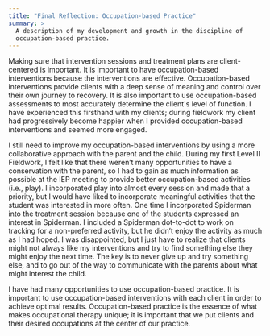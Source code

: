 ```yaml
---
title: "Final Reflection: Occupation-based Practice"
summary: >
  A description of my development and growth in the discipline of
  occupation-based practice.
---
```


Making sure that intervention sessions and treatment plans are client-centered
is important. It is important to have occupation-based interventions because the
interventions are effective.  Occupation-based interventions provide clients
with a deep sense of meaning and control over their own journey to recovery. It
is also important to use occupation-based assessments to most accurately
determine the client's level of function.  I have experienced this firsthand
with my clients; during fieldwork my client had progressively become happier
when I provided occupation-based interventions and seemed more engaged.

I still need to improve my occupation-based interventions by using a more
collaborative approach with the parent and the child. During my first Level II
Fieldwork, I felt like that there weren’t many opportunities to have a
conservation with the parent, so I had to gain as much information as possible
at the IEP meeting to provide better occupation-based activities (i.e., play).
I incorporated play into almost every session and made that a priority, but I
would have liked to incorporate meaningful activities that the student was
interested in more often.  One time I incorporated Spiderman into the treatment
session because one of the students expressed an interest in Spiderman.  I
included a Spiderman dot-to-dot to work on tracking for a non-preferred
activity, but he didn’t enjoy the activity as much as I had hoped.  I was
disappointed, but I just have to realize that clients might not always like my
interventions and try to find something else they might enjoy the next time.
The key is to never give up and try something else, and to go out of the way to
communicate with the parents about what might interest the child.

I have had many opportunities to use occupation-based practice.  It is important
to use occupation-based interventions with each client in order to achieve
optimal results.  Occupation-based practice is the essence of what makes
occupational therapy unique; it is important that we put clients and their
desired occupations at the center of our practice.

